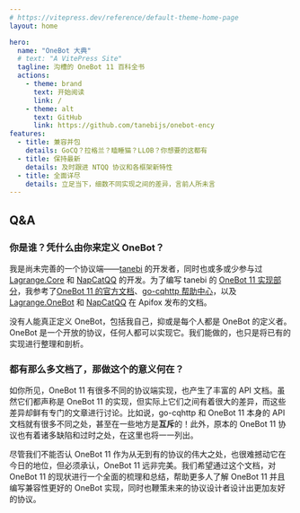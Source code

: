 ```yaml
---
# https://vitepress.dev/reference/default-theme-home-page
layout: home

hero:
  name: "OneBot 大典"
  # text: "A VitePress Site"
  tagline: 沟槽的 OneBot 11 百科全书
  actions:
    - theme: brand
      text: 开始阅读
      link: /
    - theme: alt
      text: GitHub
      link: https://github.com/tanebijs/onebot-ency
features:
  - title: 兼容并包
    details: GoCQ？拉格兰？瞌睡猫？LLOB？你想要的这都有
  - title: 保持最新
    details: 及时跟进 NTQQ 协议和各框架新特性
  - title: 全面详尽
    details: 立足当下，细数不同实现之间的差异，言前人所未言
---
```


## Q&A

### 你是谁？凭什么由你来定义 OneBot？

我是尚未完善的一个协议端——[tanebi](https://github.com/tanebijs/tanebi) 的开发者，同时也或多或少参与过 [Lagrange.Core](https://github.com/LagrangeDev/Lagrange.Core) 和 [NapCatQQ](https://github.com/NapNeko/NapCatQQ) 的开发。为了编写 tanebi 的 [OneBot 11 实现部分](https://github.com/tanebijs/tanebi/tree/main/packages/app)，我参考了[OneBot 11 的官方文档](https://11.onebot.dev/)、[go-cqhttp 帮助中心](https://docs.go-cqhttp.org/)，以及 [Lagrange.OneBot](https://lagrange-onebot.apifox.cn/) 和 [NapCatQQ](https://napcat.apifox.cn/) 在 Apifox 发布的文档。

没有人能真正定义 OneBot，包括我自己，抑或是每个人都是 OneBot 的定义者。OneBot 是一个开放的协议，任何人都可以实现它。我们能做的，也只是将已有的实现进行整理和剖析。

### 都有那么多文档了，那做这个的意义何在？

如你所见，OneBot 11 有很多不同的协议端实现，也产生了丰富的 API 文档。虽然它们都声称是 OneBot 11 的实现，但实际上它们之间有着很大的差异，而这些差异却鲜有专门的文章进行讨论。比如说，go-cqhttp 和 OneBot 11 本身的 API 文档就有很多不同之处，甚至在一些地方是**互斥**的！此外，原本的 OneBot 11 协议也有着诸多缺陷和过时之处，在这里也将一一列出。

尽管我们不能否认 OneBot 11 作为从无到有的协议的伟大之处，也很难撼动它在今日的地位，但必须承认，OneBot 11 远非完美。我们希望通过这个文档，对 OneBot 11 的现状进行一个全面的梳理和总结，帮助更多人了解 OneBot 11 并且编写兼容性更好的 OneBot 实现，同时也鞭策未来的协议设计者设计出更加友好的协议。
